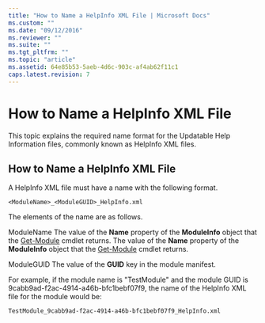 ```yaml
---
title: "How to Name a HelpInfo XML File | Microsoft Docs"
ms.custom: ""
ms.date: "09/12/2016"
ms.reviewer: ""
ms.suite: ""
ms.tgt_pltfrm: ""
ms.topic: "article"
ms.assetid: 64e85b53-5aeb-4d6c-903c-af4ab62f11c1
caps.latest.revision: 7
---
```

# How to Name a HelpInfo XML File
This topic explains the required name format for the Updatable Help Information files, commonly known as HelpInfo XML files.

## How to Name a HelpInfo XML File
 A HelpInfo XML file must have a name with the following format.

 `<ModuleName>_<ModuleGUID>_HelpInfo.xml`

 The elements of the name are as follows.

 ModuleName
 The value of the **Name** property of the **ModuleInfo** object that the [Get-Module](/powershell/module/Microsoft.PowerShell.Core/Get-Module) cmdlet returns.
 The value of the **Name** property of the **ModuleInfo** object that the [Get-Module](http://msdn.microsoft.com/en-us/2cccd4c4-9a21-4c77-b691-984ee57242e1) cmdlet returns.

 ModuleGUID
 The value of the **GUID** key in the module manifest.

 For example, if the module name is "TestModule" and the module GUID is 9cabb9ad-f2ac-4914-a46b-bfc1bebf07f9, the name of the HelpInfo XML file for the module would be:

 `TestModule_9cabb9ad-f2ac-4914-a46b-bfc1bebf07f9_HelpInfo.xml`
